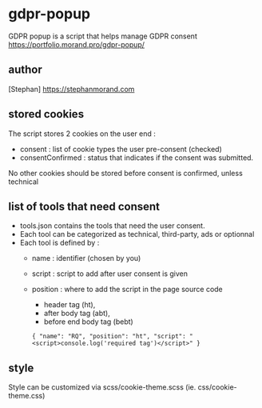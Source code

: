 # gdpr-popup
GDPR popup is a script that helps manage GDPR consent
https://portfolio.morand.pro/gdpr-popup/

## author
[Stephan] https://stephanmorand.com

## stored cookies 
The script stores 2 cookies on the user end :
* consent : list of cookie types the user pre-consent (checked)
* consentConfirmed : status that indicates if the consent was submitted.

No other cookies should be stored before consent is confirmed, unless technical
 
## list of tools that need consent
* tools.json contains the tools that need the user consent.
* Each tool can be categorized as technical, third-party, ads or optionnal
* Each tool is defined by :
    * name : identifier (chosen by you) 
    * script : script to add after user consent is given
    * position : where to add the script in the page source code
      * header tag (ht), 
      * after body tag (abt), 
      * before end body tag (bebt)
         
      `{
        "name": "RQ",
        "position": "ht",
        "script": "<script>console.log('required tag')</script>"
        }`

## style
Style can be customized via scss/cookie-theme.scss (ie. css/cookie-theme.css)
